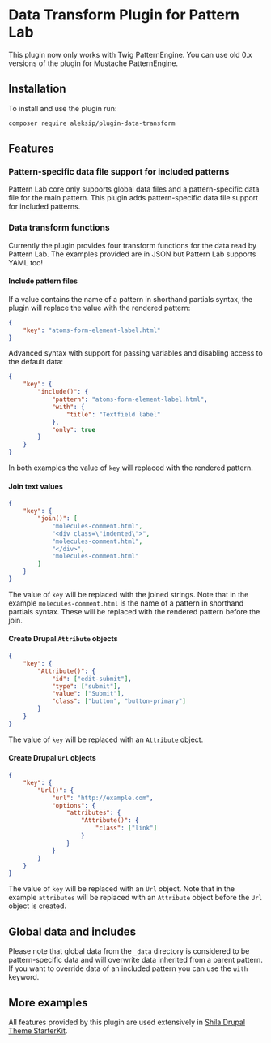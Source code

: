 # Data Transform Plugin for Pattern Lab

This plugin now only works with Twig PatternEngine. You can use old 0.x versions of the plugin for Mustache PatternEngine.


## Installation

To install and use the plugin run:

```sh
composer require aleksip/plugin-data-transform
```


## Features

### Pattern-specific data file support for included patterns

Pattern Lab core only supports global data files and a pattern-specific data file for the main pattern. This plugin adds pattern-specific data file support for included patterns.


### Data transform functions

Currently the plugin provides four transform functions for the data read by Pattern Lab. The examples provided are in JSON but Pattern Lab supports YAML too!


#### Include pattern files

If a value contains the name of a pattern in shorthand partials syntax, the plugin will replace the value with the rendered pattern:

```json
{
    "key": "atoms-form-element-label.html"
}
```

Advanced syntax with support for passing variables and disabling access to the default data:

```json
{
    "key": {
        "include()": {
            "pattern": "atoms-form-element-label.html",
            "with": {
                "title": "Textfield label"
            },
            "only": true
        }
    }
}
```

In both examples the value of `key` will replaced with the rendered pattern.


#### Join text values

```json
{
    "key": {
        "join()": [
            "molecules-comment.html",
            "<div class=\"indented\">",
            "molecules-comment.html",
            "</div>",
            "molecules-comment.html"
        ]
    }
}
```

The value of `key` will be replaced with the joined strings. Note that in the example `molecules-comment.html` is the name of a pattern in shorthand partials syntax. These will be replaced with the rendered pattern before the join.


#### Create Drupal `Attribute` objects

```json
{
    "key": {
        "Attribute()": {
            "id": ["edit-submit"],
            "type": ["submit"],
            "value": ["Submit"],
            "class": ["button", "button-primary"]
        }
    }
}
```

The value of `key` will be replaced with an [`Attribute` object](https://www.drupal.org/node/2513632).


#### Create Drupal `Url` objects

```json
{
    "key": {
        "Url()": {
            "url": "http://example.com",
            "options": {
                "attributes": {
                    "Attribute()": {
                        "class": ["link"]
                    }
                }
            }
        }
    }
}
```

The value of `key` will be replaced with an `Url` object. Note that in the example `attributes` will be replaced with an `Attribute` object before the `Url` object is created.


## Global data and includes

Please note that global data from the `_data` directory is considered to be pattern-specific data and will overwrite data inherited from a parent pattern. If you want to override data of an included pattern you can use the `with` keyword.


## More examples

All features provided by this plugin are used extensively in [Shila Drupal Theme StarterKit](https://github.com/aleksip/starterkit-shila-drupal-theme).
